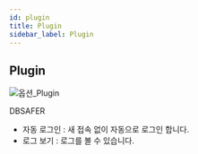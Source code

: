 ```yaml
---
id: plugin
title: Plugin
sidebar_label: Plugin
---
```


## Plugin


![옵션_Plugin](https://s3.ap-northeast-2.amazonaws.com/sqlgate-manual-content/579B0E5E9C42AC87764B101FAF9E497E.jpg)

DBSAFER
- 자동 로그인 : 새 접속 없이 자동으로 로그인 합니다.
- 로그 보기 : 로그를 볼 수 있습니다.



